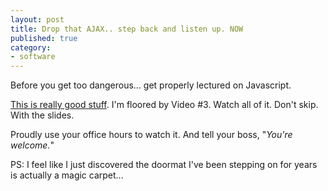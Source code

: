 ```yaml
---
layout: post
title: Drop that AJAX.. step back and listen up. NOW
published: true
category:
- software
---
```

Before you get too dangerous... get properly lectured on Javascript.

[This is really good stuff](http://yuiblog.com/blog/2007/01/24/video-crockford-tjpl/). I'm floored by Video #3. Watch all of it. Don't skip. With the slides.

Proudly use your office hours to watch it. And tell your boss, "_You're welcome._"

PS: I feel like I just discovered the doormat I've been stepping on for years is actually a magic carpet... 

